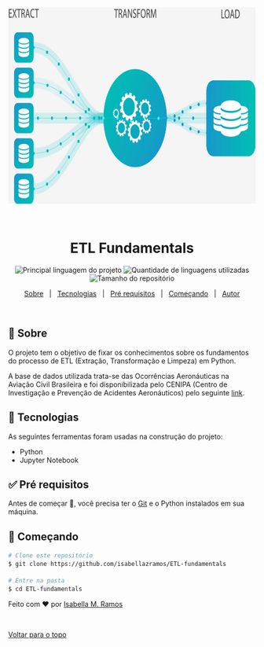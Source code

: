 <div align="center" id="top"> 
  <img src="./.github/ETL_Fluxo.gif" alt="ETL Fundamentals" width="750" height="400"/>

  &#xa0;

</div>

<h1 align="center">ETL Fundamentals</h1>

<p align="center">
  <img alt="Principal linguagem do projeto" src="https://img.shields.io/github/languages/top/isabellazramos/ETL-fundamentals?color=56BEB8">

  <img alt="Quantidade de linguagens utilizadas" src="https://img.shields.io/github/languages/count/isabellazramos/ETL-fundamentals?color=56BEB8">

  <img alt="Tamanho do repositório" src="https://img.shields.io/github/repo-size/isabellazramos/ETL-fundamentals?color=56BEB8">

</p>


<p align="center">
  <a href="#dart-sobre">Sobre</a> &#xa0; | &#xa0; 
  <a href="#rocket-tecnologias">Tecnologias</a> &#xa0; | &#xa0;
  <a href="#white_check_mark-pré-requesitos">Pré requisitos</a> &#xa0; | &#xa0;
  <a href="#checkered_flag-começando">Começando</a> &#xa0; | &#xa0;
  <a href="https://github.com/isabellazramos" target="_blank">Autor</a>
</p>

<br>

## :dart: Sobre ##

O projeto tem o objetivo de fixar os conhecimentos sobre os fundamentos do processo de ETL (Extração, Transformação e Limpeza) em Python.

A base de dados utilizada trata-se das Ocorrências Aeronáuticas na Aviação Civil Brasileira e foi disponibilizada pelo CENIPA (Centro de Investigação e Prevenção de Acidentes Aeronáuticos) pelo seguinte [link](https://dados.gov.br/dataset/ocorrencias-aeronauticas-da-aviacao-civil-brasileira#).

## :rocket: Tecnologias ##

As seguintes ferramentas foram usadas na construção do projeto:

- Python
- Jupyter Notebook

## :white_check_mark: Pré requisitos ##

Antes de começar :checkered_flag:, você precisa ter o [Git](https://git-scm.com) e o Python instalados em sua máquina.

## :checkered_flag: Começando ##

```bash
# Clone este repositório
$ git clone https://github.com/isabellazramos/ETL-fundamentals

# Entre na pasta
$ cd ETL-fundamentals

```

Feito com :heart: por <a href="https://github.com/isabellazramos" target="_blank">Isabella M. Ramos</a>

&#xa0;

<a href="#top">Voltar para o topo</a>
